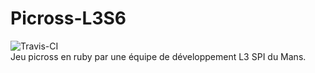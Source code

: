 # Picross-L3S6
![Travis-CI](https://travis-ci.org/Ousret/Picross-L3S6.svg)<br/>
Jeu picross en ruby par une équipe de développement L3 SPI du Mans.
